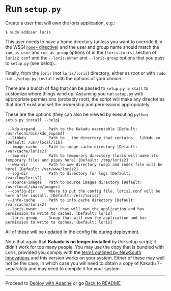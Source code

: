 Run `setup.py`
==============

Create a user that will own the loris application, e.g.:

```
$ sudo adduser loris
```

This user needs to have a home directory (unless you want to override it in the WSGI [`home=` directive](https://code.google.com/p/modwsgi/wiki/ConfigurationDirectives#WSGIDaemonProcess)) and the user and group name should match the `run_as_user` and `run_as_group` options of in the `[loris.Loris]` section of `loris2.conf` and the `--loris-owner` and `--loris-group` options that you pass to `setup.py` (see beloq)..

Finally, from the `loris` (not `loris/loris`) directory, either as root or with `sudo` run `./setup.py install` with the options of your choice.

There are a bunch of flag that can be passed to `setup.py install` to customize where things wind up. Assuming you run `setup.py` with appropriate permissions (probably root), the script will make any directories that don't exist and set the ownership and permissions appropriately.

These are the options (they can also be viewed by executing `python setup.py install --help`):

```
 --kdu-expand      Path to the Kakadu executable [Default: /usr/local/bin/kdu_expand]
 --libkdu          Path to __the directory that contains__ libkdu.so [Default: /usr/local/lib]
 --image-cache     Path to image cache directory [Default: /var/cache/loris2]
 --tmp-dir         Path to temporary directory (loris will make its temporary files and pipes here) [Default: /tmp/loris2]
 --www-dir         Path to www directory (wsgi and index file will be here) [Default: /var/www/loris2]
 --log-dir         Path to directory for logs [Default: /var/log/loris2]
 --source-images   Path to source images directory [Default: /usr/local/share/images]
 --config-dir      Where to put the config file. loris2.conf will be here after install. [Default: /etc/loris2]
 --info-cache      Path to info cache directory [Default: /var/cache/loris2]
 --loris-owner     User that will own the application and has permission to write to caches. [Default: loris]
 --loris-group     Group that will own the application and has permission to write to caches. [Default: loris]
```

All of these will be updated in the config file during deployment.

Note that again that __Kakadu is no longer installed__ by the setup script; it didn't work for too many people. You may use the copy that is bundled with Loris, provided you comply with the [terms outlined by NewSouth Innovations](http://www.kakadusoftware.com/index.php?option=com_content&task=view&id=26&Itemid=22) and this version works on your system. Either of these may well not be the case, in which case you will need to obtain a copy of Kakadu 7+ separately and may need to compile it for your system.


* * *

Proceed to [Deploy with Apache](apache.md) or go [Back to README](../README.md)
